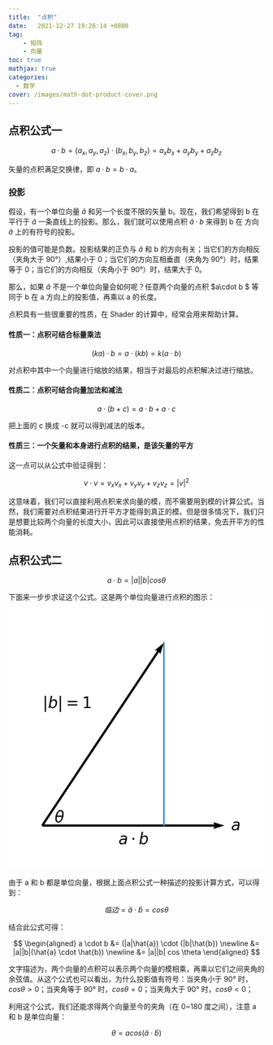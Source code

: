 ```yaml
---
title:  "点积"
date:   2021-12-27 19:26:14 +0800
tag: 
    - 矩阵
    - 向量
toc: true
mathjax: true
categories:
  - 数学
cover: /images/math-dot-product-cover.png
---
```


## 点积公式一

$$
a \cdotp b = (a_x, a_y, a_z) \cdotp (b_x, b_y, b_z) = a_xb_x + a_yb_y + a_zb_z
$$

矢量的点积满足交换律，即 $a \cdotp b = b \cdotp a$。

### 投影

假设，有一个单位向量 $\hat{a}$ 和另一个长度不限的矢量 b。现在，我们希望得到 b 在平行于 $\hat{a}$ 一条直线上的投影。那么，我们就可以使用点积 $\hat{a} \cdotp b$ 来得到 b 在 方向 $\hat{a}$ 上的有符号的投影。

投影的值可能是负数。投影结果的正负与 $\hat{a}$ 和 b 的方向有关；当它们的方向相反（夹角大于 90°）,结果小于 0；当它们的方向互相垂直（夹角为 90°）时，结果等于 0；当它们的方向相反（夹角小于 90°）时，结果大于 0。

那么，如果 $\hat{a}$ 不是一个单位向量会如何呢？任意两个向量的点积 $a\cdot b $ 等同于 b 在 a 方向上的投影值，再乘以 a 的长度。

点积具有一些很重要的性质，在 Shader 的计算中，经常会用来帮助计算。

#### 性质一：点积可结合标量乘法

$$
(ka)\cdot b = a \cdot (kb) = k(a \cdot b)
$$

对点积中其中一个向量进行缩放的结果，相当于对最后的点积解决过进行缩放。

#### 性质二：点积可结合向量加法和减法

$$
a \cdot (b+c) = a \cdot b + a \cdot c
$$

把上面的 c 换成 -c 就可以得到减法的版本。

#### 性质三：一个矢量和本身进行点积的结果，是该矢量的平方

这一点可以从公式中验证得到：

$$
v \cdot v = v_x v_x + v_y v_y + v_z v_z = |v|^2
$$

这意味着，我们可以直接利用点积来求向量的模，而不需要用到模的计算公式。当然，我们需要对点积结果进行开平方才能得到真正的模。但是很多情况下，我们只是想要比较两个向量的长度大小，因此可以直接使用点积的结果，免去开平方的性能消耗。

## 点积公式二

$$
a \cdot b= |a||b| cos \theta
$$



下面来一步步求证这个公式。这是两个单位向量进行点积的图示：

![dot-product](/images/math-dot-product-figure_01.png?20x)

由于 a 和 b 都是单位向量，根据上面点积公式一种描述的投影计算方式，可以得到：

$$
临边 = \hat{a} \cdot \hat{b} = cos \theta
$$

结合此公式可得：

$$
\begin{aligned}
a \cdot b &= (|a|\hat{a}) \cdot (|b|\hat{b}) \newline
&= |a||b|(\hat{a} \cdot \hat{b}) \newline
&= |a||b| cos \theta
\end{aligned}
$$

文字描述为，两个向量的点积可以表示两个向量的模相乘，再乘以它们之间夹角的余弦值。从这个公式也可以看出，为什么投影值有符号：当夹角小于 90° 时，$cos\theta > 0$；当夹角等于 90° 时，$cos\theta  = 0$；当夹角大于 90° 时，$cos\theta < 0$；

利用这个公式，我们还能求得两个向量至今的夹角（在 0~180 度之间），注意 a 和 b 是单位向量：

$$
\theta = acos(\hat{a} \cdot \hat{b})
$$
